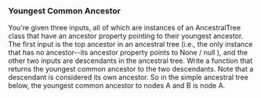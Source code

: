 ### Youngest Common Ancestor
You're given three inputs, all of which are instances of an AncestralTree class that have an ancestor property pointing to their youngest ancestor. The first input is the top ancestor in an ancestral tree (i.e., the only instance that has no ancestor--its ancestor property points to None / null ), and the other two inputs are descendants in the ancestral tree. Write a function that returns the youngest common ancestor to the two descendants.
Note that a descendant is considered its own ancestor. So in the simple ancestral tree below, the youngest common ancestor to nodes A and B is node A.

